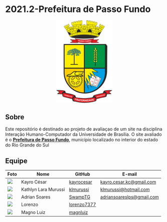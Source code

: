 # 2021.2-Prefeitura de Passo Fundo
<div align="center">

  <img src="https://github.com/Interacao-Humano-Computador/2021.2-Prefeitura-de-Passo-Fundo/blob/main/assets/logo-maior-passo-fundo.png" width="180" >
  
</div>

## Sobre
   Este repositório é destinado ao projeto de avaliaçao de um site na disciplina Interação Humano-Computador da Universidade de Brasília.
   O site avaliado é o **[Prefeitura de Passo Fundo](http://www.pmpf.rs.gov.br/)**, município localizado no interior do estado do Rio Grande do Sul

## Equipe 

Foto         | Nome            | GitHub      | E-mail      | 
|------------|-----------------|-------------|-------------|
|<img src="https://avatars.githubusercontent.com/u/39713656?v=4" width="100">| Kayro César | [kayrocesar](https://github.com/kayrocesar) | kayro.cesar.kc@gmail.com |
|<img src="https://avatars.githubusercontent.com/u/52364259?v=4" width="100">| Kathlyn Lara Murussi | [klmurussi](https://github.com/klmurussi) | klmurussi@hotmail.com | 
|<img src="https://avatars.githubusercontent.com/u/66492055?v=4" width="100">| Adrian Soares  | [SwampTG](https://github.com/SwampTG) | adriansoareslps@gmail.com |
|<img src="https://avatars.githubusercontent.com/u/54644579?v=4" width="100">| Lorenzo   | [lorenzo7377](https://github.com/lorenzo7377) |  | 
|<img src="https://avatars.githubusercontent.com/u/55704216?v=4" width="100">| Magno Luiz   | [magnluiz](https://github.com/magnluiz) |  | 
